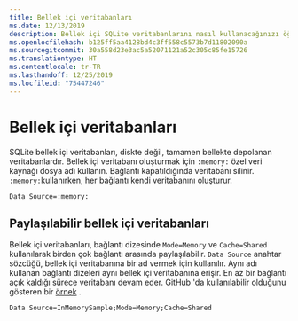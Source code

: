 ```yaml
---
title: Bellek içi veritabanları
ms.date: 12/13/2019
description: Bellek içi SQLite veritabanlarını nasıl kullanacağınızı öğrenin.
ms.openlocfilehash: b125ff5aa4128bd4c3ff558c5573b7d11802090a
ms.sourcegitcommit: 30a558d23e3ac5a52071121a52c305c85fe15726
ms.translationtype: HT
ms.contentlocale: tr-TR
ms.lasthandoff: 12/25/2019
ms.locfileid: "75447246"
---
```

# <a name="in-memory-databases"></a>Bellek içi veritabanları

SQLite bellek içi veritabanları, diskte değil, tamamen bellekte depolanan veritabanlardır. Bellek içi veritabanı oluşturmak için `:memory:` özel veri kaynağı dosya adı kullanın. Bağlantı kapatıldığında veritabanı silinir. `:memory:`kullanırken, her bağlantı kendi veritabanını oluşturur.

```ConnectionString
Data Source=:memory:
```

## <a name="shareable-in-memory-databases"></a>Paylaşılabilir bellek içi veritabanları

Bellek içi veritabanları, bağlantı dizesinde `Mode=Memory` ve `Cache=Shared` kullanılarak birden çok bağlantı arasında paylaşılabilir. `Data Source` anahtar sözcüğü, bellek içi veritabanına bir ad vermek için kullanılır. Aynı adı kullanan bağlantı dizeleri aynı bellek içi veritabanına erişir. En az bir bağlantı açık kaldığı sürece veritabanı devam eder. GitHub 'da kullanılabilir olduğunu gösteren bir [örnek](https://github.com/dotnet/samples/blob/master/samples/snippets/standard/data/sqlite/InMemorySample/Program.cs) .

```ConnectionString
Data Source=InMemorySample;Mode=Memory;Cache=Shared
```
